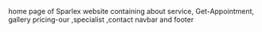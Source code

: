 home page of Sparlex website containing about
service, Get-Appointment, gallery
pricing-our ,specialist ,contact
navbar and footer
